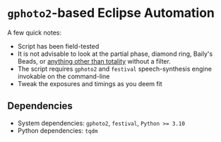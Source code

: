 # `gphoto2`-based Eclipse Automation

A few quick notes:
* Script has  been field-tested
* It is not advisable to look at the partial phase, diamond ring, Baily's Beads, or [anything other than totality](https://www.covingtoninnovations.com/michael/blog/1708/170819-AAS-Chou-Solar-Eclipse-Eye-Safety.pdf) without a filter.
* The script requires `gphoto2` and `festival` speech-synthesis engine invokable on the command-line
* Tweak the exposures and timings as you deem fit


## Dependencies
* System dependencies: `gphoto2`, `festival`, `Python >= 3.10`
* Python dependencies: `tqdm`
